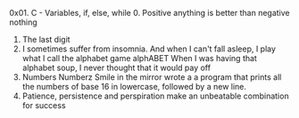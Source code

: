0x01. C - Variables, if, else, while
0. Positive anything is better than negative nothing
1. The last digit
2. I sometimes suffer from insomnia. And when I can't fall asleep, I play what I call the alphabet game
alphABET
When I was having that alphabet soup, I never thought that it would pay off
5. Numbers
Numberz
Smile in the mirror
wrote a a program that prints all the numbers of base 16 in lowercase, followed by a new line.
9. Patience, persistence and perspiration make an unbeatable combination for success
